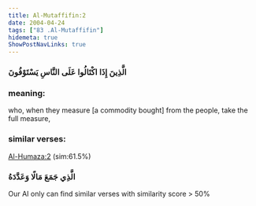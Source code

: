 ```yaml
---
title: Al-Mutaffifin:2
date: 2004-04-24
tags: ["83 .Al-Mutaffifin"]
hidemeta: true 
ShowPostNavLinks: true 
---
```

### الَّذِينَ إِذَا اكْتَالُوا عَلَى النَّاسِ يَسْتَوْفُونَ
### meaning: 
who, when they measure [a commodity bought] from the people, take the full measure,
### similar verses: 

[Al-Humaza:2](/104/2) (sim:61.5%)

### الَّذِي جَمَعَ مَالًا وَعَدَّدَهُ

Our AI only can find similar verses with similarity score > 50% 



